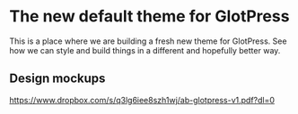 # The new default theme for GlotPress

This is a place where we are building a fresh new theme for GlotPress. See how we can style and build things in a different and hopefully better way.

## Design mockups ##

https://www.dropbox.com/s/q3lg6iee8szh1wj/ab-glotpress-v1.pdf?dl=0
